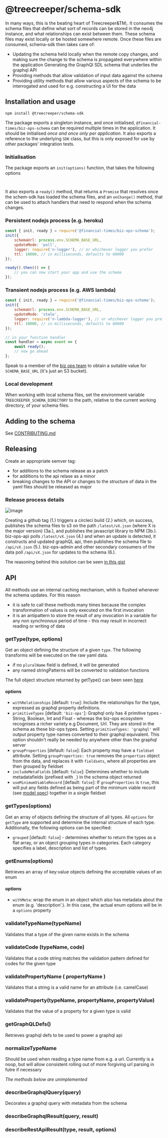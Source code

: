 # @treecreeper/schema-sdk

In many ways, this is the beating heart of Treecreeper&TM;. It consumes the schema files that define what sort of records can be stored in the neo4j instance, and what relationships can exist between them. These schema files may exist locally or be hosted somewhere remote. Once these files are consumed, schema-sdk then takes care of:
- Updating the schema held locally when the remote copy changes, and making sure the change to the schema is propagated everywhere within the application
Generating the GraphQl SDL schema that underlies the graphql API
- Providing methods that allow validation of input data against the schema
- Providing utility methods that allow various aspects of the schema to be interrogated and used for e.g. constructing a UI for the data

## Installation and usage

`npm install @treecreeper/schema-sdk`

The package exports a singleton instance, and once initialised, `@financial-times/biz-ops-schema` can be required multiple times in the application. It should be initialised _once and once only per application_. It also exports a reference to the underlying `SDK` class, but this is only exposed for use by other packages' integration tests.

### Initialisation
The package exports an `init(options)` function, that takes the following options
```


```

It also exports a `ready()` method, that returns a `Promise` that resolves once the schem-sdk has loaded the schema files, and an `onChange()` method, that can be used to attach handlers that need to respond when the schema changes.


### Persistent nodejs process (e.g. heroku)

```js
const { init, ready } = require('@financial-times/biz-ops-schema');
init({
	schemaUrl: process.env.SCHEMA_BASE_URL,
	updateMode: 'poll',
	logger: require('n-logger'), // or whichever logger you prefer
	ttl: 10000, // in milliseconds, defaults to 60000
});

ready().then(() => {
	// you can now start your app and use the schema
});
```

### Transient nodejs process (e.g. AWS lambda)

```js
const { init, ready } = require('@financial-times/biz-ops-schema');
init({
	schemaUrl: process.env.SCHEMA_BASE_URL,
	updateMode: 'stale',
	logger: require('n-lambda-logger'), // or whichever logger you prefer
	ttl: 10000, // in milliseconds, defaults to 60000
});

// in your function handler
const handler = async event => {
	await ready();
	// now go ahead
};
```

Speak to a member of the [biz ops team](https://financialtimes.slack.com/messages/C9S0V2KPV) to obtain a suitable value for `SCHEMA_BASE_URL` (it's just an S3 bucket).

### Local development

When working with local schema files, set the environment variable `TREECREEPER_SCHEMA_DIRECTORY` to the path, relative to the current working directory, of your schema files.

## Adding to the schema

See [CONTRIBUTING.md](CONTRIBUTING.md)

## Releasing

Create an appropriate semver tag:

-   for additions to the schema release as a patch
-   for additions to the api relase as a minor
-   breaking changes to the API or changes to the structure of data in the yaml files should be released as major

### Release process details

![image](https://user-images.githubusercontent.com/447559/55995243-e4d77800-5cab-11e9-8713-8d0ea7485108.png)

Creating a github tag (1.) triggers a circleci build (2.) which, on success, publishes the schema files to s3 on the path `/latest/vX.json` (where X is the major version) (3a.), and publishes the javascript library to NPM (3b.). biz-ops-api polls `/latest/vX.json` (4.) and when an update is detected, it constructs and updated graphQL api, then publishes the schema file to `/api/vX.json` (5.). biz-ops-admin and other secondary consumers of the data poll `/api/vX.json` for updates to the schema (6.).

The reasoning behind this solution can be seen [in this gist](https://gist.github.com/wheresrhys/dd4c5d856812e0fb8c705feeabffd754)

## API

All methods use an internal caching mechanism, whih is flushed whenever the schema updates. For this reason

-   it is safe to call these methods many times because the complex transformation of values is only executed on the first invocation
-   it is an antipattern to store the result of any invocation in a variable for any _non synchronous_ period of time - this may result in incorrect reading or writing of data

### getType(type, options)

Get an object defining the structure of a given `type`. The following transforms will be executed on the raw yaml data.

-   if no `pluralName` field is defined, it will be generated
-   any named stringPatterns will be converted to validation functions

The full object structure returned by getType() can been seen [here](GETTYPE.md)

#### options

-   `withRelationships` [default: `true`]: Include the relationships for the type, expressed as graphql property definitions.
-   `primitiveTypes` [default: `'biz-ops'`]: Graphql only has 4 primitive types - String, Boolean, Int and Float - whereas the biz-ops ecosystem recognises a richer variety e.g Document, Url. They are stored in the schema as these biz-ops types. Setting `primitiveTypes: 'graphql'` will output property type names converted to their graphql equivalent. This option shouldn't really be needed by anywhere other than the graphql server
-   `groupProperties` [default: `false`]: Each property may have a `fieldset` attribute. Setting `groupProperties: true` removes the `properties` object from the data, and replaces it with `fieldsets`, where all properties are then grouped by fieldset
-   `includeMetaFields` [default: `false`]: Determines whether to include metadatafields (prefixed with `_`) in the schema object returned
-   `useMinimumViableRecord` [default: `false`]: If `groupProperties` is `true`, this will put any fields defined as being part of the minimum viable record (see [model spec](MODEL_SPECIFICATION.md#types)) together in a single fieldset

### getTypes(options)

Get an array of objects defining the structure of all types. All `options` for `getType` are supported and determine the internal structure of each type. Additionally, the following options can be specified:

-   `grouped` [default: `false`] - determines whether to return the types as a flat array, or an object grouping types in categories. Each category specifies a label, description and list of types.

### getEnums(options)

Retrieves an array of key:value objects defining the acceptable values of an enum

#### options

-   `withMeta`: wrap the enum in an object which also has metadata about the enum (e.g. 'description'.). In this case, the actual enum options will be in a `options` property

### validateTypeName(typeName)

Validates that a type of the given name exists in the schema

### validateCode (typeName, code)

Validates that a code string matches the validation pattern defined for codes for the given type

### validatePropertyName ( propertyName )

Validates that a string is a valid name for an attribute (i.e. camelCase)

### validateProperty(typeName, propertyName, propertyValue)

Validates that the value of a property for a given type is valid

### getGraphQLDefs()

Retrieves graphql defs to be used to power a graphql api

### normalizeTypeName

Should be used when reading a type name from e.g. a url. Currently is a noop, but will allow consistent rolling out of more forgiving url parsing in futre if necessary

_The methods below are unimplemented_

### describeGraphqlQuery(query)

Decorates a graphql query with metadata from the schema

### describeGraphqlResult(query, result)

### describeRestApiResult(type, result, options)

